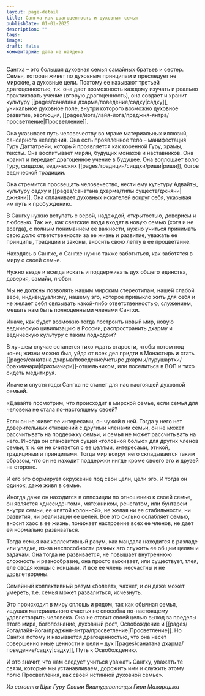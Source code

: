 ```yaml
---
layout: page-detail
title: Cангха как драгоценность и духовная семья
publishDate: 01-01-2025
description: ""
tags: 
image: 
draft: false
комментарий: дата не найдена
---
```

Сангха – это большая духовная семья самайных братьев и сестер. Семья, которая живет по духовным принципам и преследует не мирские, а духовные цели. Поэтому ее называют третьей драгоценностью, т.к. она дает возможность каждому изучать и реально практиковать учение (вторую драгоценность), она создает и хранит культуру [[pages/санатана дхарма/поведение/садху|садху]], уникальное духовное поле, внутри которого возможно духовное развитие, эволюция, [[pages/йога/лайя-йога/праджня-янтра/просветление|Просветление]].

 Она указывает путь человечеству во мраке материальных иллюзий, сансарного неведения. Она есть проявленное тело – манифестация Гуру Даттатрейи, который проявляется как коренной Гуру, храмы, тексты. Она воспитывает мирян, будущих монахов и наставников. Она хранит и передает драгоценное учение в будущее. Она воплощает волю Гуру, сиддхов, ведических [[pages/традиция/сиддхи/риши|риши]], богов ведической традиции.

 Она стремится просвещать человечество, нести ему культуру Адвайты, культуру садху и [[pages/санатана дхарма/типы существ/джняни|джняни]]. Она сплачивает духовных искателей вокруг себя, указывая им путь к пробуждению.

 В Сангху нужно вступать с верой, надеждой, открытостью, доверием и любовью. Так же, как светские люди входят в новую семью (хотя и не всегда), с полным пониманием ее важности, нужно учиться принимать свою долю ответственности за ее жизнь и развитие, уважать ее принципы, традиции и законы, вносить свою лепту в ее процветание.

 Находясь в Сангхе, о Сангхе нужно также заботиться, как заботятся в миру о своей семье.

 Нужно везде и всегда искать и поддерживать дух общего единства, доверия, самайи, любви.

 Мы не должны позволять нашим мирским стереотипам, нашей слабой вере, индивидуализму, нашему эго, которое привыкло жить для себя и не желает себя связывать какой-либо ответственностью, служением, мешать нам быть полноценными членами Сангхи. 

 Иначе, как будет возможно тогда построить новый мир, новую ведическую цивилизацию в России, распространить дхарму и ведическую культуру с таким подходом?

 В лучшем случае останется тихо ждать старости, чтобы потом под конец жизни можно был, уйдя от всех дел придти в Монастырь и стать [[pages/санатана дхарма/поведение/четыре дхармы/пурушартхи/брахмачари|брахмачари]]-отшельником, или поселиться в ВОП и тихо сидеть медитируя. 

 Иначе и спустя годы Сангха не станет для нас настоящей духовной семьей.

 «Давайте посмотрим, что происходит в мирской семье, если семья для человека не стала по-настоящему своей?

 Если он не живет ее интересами, он чужой в ней. Тогда у него нет доверительных отношений с другими членами семьи, он не может рассчитывать на поддержку семьи, и семья не может рассчитывать на него. Иногда он становится сущей «головной болью» для других членов семьи, т. к. он не считается с ее целями, интересами, этикой, традициями и принципами. Тогда мир вокруг него складывается таким образом, что он не находит поддержки нигде кроме своего эго и друзей на стороне.

 И его эго формирует окружение под свои цели, цели эго. И тогда он одинок, даже живя в семье.

 Иногда даже он находится в оппозиции по отношению к своей семье, он является «диссидентом», мятежником, ренегатом, или бунтарем внутри семьи, ее «пятой колонной», не желая ни ее стабильности, ни развития, ни реализации ее целей. Все это сильно ослабляет семью, вносит хаос в ее жизнь, понижает настроение всех ее членов, не дает ей нормально развиваться.

 Тогда семья как коллективный разум, как мандала находится в разладе или упадке, из-за неспособности разных эго служить ее общим целям и задачам. Она тогда не развивается, не повышает внутреннюю сложность и разнообразие, она просто выживает, или существует, тлея, еле сводя концы с концами. И все ее члены несчастны и не удовлетворены.

 Семейный коллективный разум «болеет», чахнет, и он даже может умереть, т.е. семья может развалиться, исчезнуть.

 Это происходит в миру сплошь и рядом, так как обычная семья, ищущая материального счастья не способна по-настоящему удовлетворить человека. Она не ставит своей целью выход за пределы этого мира, богопознание, духовный рост, Освобождение и [[pages/йога/лайя-йога/праджня-янтра/просветление|Просветление]]. Но Сангха потому и называется драгоценностью, что она несет совершенно иные ценности и цели – дух [[pages/санатана дхарма/поведение/садху|садху]], Путь к Освобождению. 

 И это значит, что нам следует учиться уважать Сангху, уважать те связи, которые мы устанавливаем, дорожить ими и служить этому полю Просветления, как своей истинной духовной семье».

*Из сатсанга Шри Гуру Свами Вишнудевананды Гири Махараджа*
